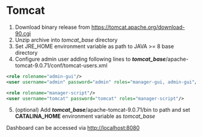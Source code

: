# Tomcat

1) Download binary release from <https://tomcat.apache.org/download-90.cgi>
2) Unzip archive into *tomcat_base* directory
3) Set JRE_HOME environment variable as path to JAVA >= 8 base directory
4) Configure admin user adding following lines to **_tomcat_base_**/apache-tomcat-9.0.71/conf/tomcat-users.xml
```xml
<role rolename="admin-gui"/>
<user username="admin" password="admin" roles="manager-gui, admin-gui"/>

<role rolename="manager-script"/>
<user username="tomcat" password="tomcat" roles="manager-script"/>
```  
5) (optional) Add **_tomcat_base_**/apache-tomcat-9.0.71/bin to path and set **CATALINA_HOME** environment variable 
   as *tomcat_base* 

Dashboard can be accessed via <http://localhost:8080>
